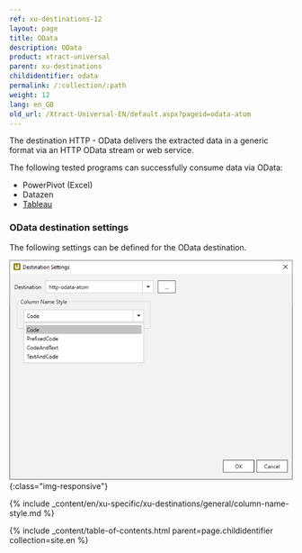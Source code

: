 ```yaml
---
ref: xu-destinations-12
layout: page
title: OData
description: OData
product: xtract-universal
parent: xu-destinations
childidentifier: odata
permalink: /:collection/:path
weight: 12
lang: en_GB
old_url: /Xtract-Universal-EN/default.aspx?pageid=odata-atom
---
```


The destination HTTP - OData delivers the extracted data in a generic format via an HTTP OData stream or web service. 

The following tested programs can successfully consume data via OData: <br>
- PowerPivot (Excel)
- Datazen
- [Tableau](./tableau)
 
### OData destination settings
 
The following settings can be defined for the OData destination.

![Odata-Atom-Destination-Details](/img/content/Odata-Atom-Destination-Details.png){:class="img-responsive"}

{% include _content/en/xu-specific/xu-destinations/general/column-name-style.md %}

{% include _content/table-of-contents.html parent=page.childidentifier collection=site.en %}
